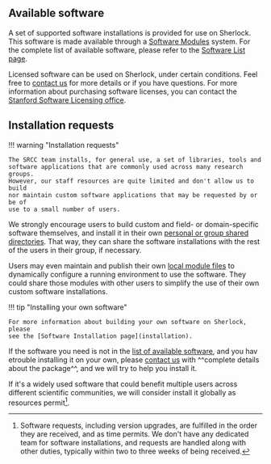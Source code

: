 ## Available software

A set of supported software installations is provided for use on Sherlock. This
software is made available through a [Software Modules](modules) system. For
the complete list of available software, please refer to the [Software List
page](list).

Licensed software can be used on Sherlock, under certain conditions. Feel free
to [contact us][url_contact] for more details or if you have questions. For more
information about purchasing software licenses, you can contact the [Stanford
Software Licensing office][url_software_lic].


## Installation requests

!!! warning "Installation requests"

    The SRCC team installs, for general use, a set of libraries, tools and
    software applications that are commonly used across many research groups.
    However, our staff resources are quite limited and don't allow us to build
    nor maintain custom software applications that may be requested by or be of
    use to a small number of users.

We strongly encourage users to build custom and field- or domain-specific
software themselves, and install it in their own [personal or group shared
directories](../storage). That way, they can share the software installations
with the rest of the users in their group, if necessary.

Users may even maintain and publish their own [local module
files](modules#custom-modules) to dynamically configure a running environment
to use the software. They could share those modules with other users to
simplify the use of their own custom software installations.

!!! tip "Installing your own software"

    For more information about building your own software on Sherlock, please
    see the [Software Installation page](installation).

If the software you need is not in the [list of available software](list), and
you hav etrouble installing it on your own, please [contact us][url_contact]
with ^^complete details about the package^^, and we will try to help you
install it.

If it's a widely used software that could benefit multiple users across
different scientific communities, we will consider install it globally as
resources permit[^install_req].



[comment]: #  (link URLs -----------------------------------------------------)

[url_contact]:      srcc-support@stanford.edu
[url_software_lic]: https://uit.stanford.edu/service/softwarelic

[comment]: #  (footnotes -----------------------------------------------------)

[^install_req]: Software requests, including version upgrades, are fulfilled in
  the order they are received, and as time permits. We don't have any dedicated
  team for software installations, and requests are handled along with other
  duties, typically within two to three weeks of being received.




